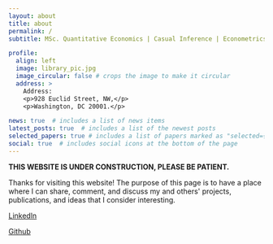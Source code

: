 ```yaml
---
layout: about
title: about
permalink: /
subtitle: MSc. Quantitative Economics | Casual Inference | Econometrics | Data Science # <a href='#'>Affiliations</a>. Address. Contacts. Moto. Etc.

profile:
  align: left
  image: library_pic.jpg
  image_circular: false # crops the image to make it circular
  address: >
    Address:
    <p>928 Euclid Street, NW,</p>
    <p>Washington, DC 20001.</p>

news: true  # includes a list of news items
latest_posts: true  # includes a list of the newest posts
selected_papers: true # includes a list of papers marked as "selected={true}"
social: true  # includes social icons at the bottom of the page
---
```


<strong>THIS WEBSITE IS UNDER CONSTRUCTION, PLEASE BE PATIENT.</strong> 

Thanks for visiting this website! The purpose of this page is to have a place where I can share, comment, and discuss my and others' projects, publications, and ideas that I consider interesting. 

[Linkedln](https://www.linkedin.com/in/ebohnenb/)

[Github](https://github.com/ebohnenb)
